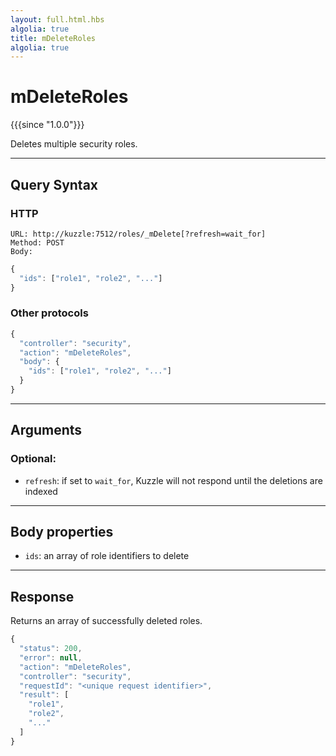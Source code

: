 ```yaml
---
layout: full.html.hbs
algolia: true
title: mDeleteRoles
algolia: true
---
```


# mDeleteRoles

{{{since "1.0.0"}}}

Deletes multiple security roles.

---

## Query Syntax

### HTTP

```http
URL: http://kuzzle:7512/roles/_mDelete[?refresh=wait_for]
Method: POST  
Body:
```

```js
{
  "ids": ["role1", "role2", "..."]
}
```

### Other protocols

```js
{
  "controller": "security",
  "action": "mDeleteRoles",
  "body": {
    "ids": ["role1", "role2", "..."]
  }
}
```

---

## Arguments

### Optional:

* `refresh`: if set to `wait_for`, Kuzzle will not respond until the deletions are indexed

---

## Body properties

* `ids`: an array of role identifiers to delete

---

## Response

Returns an array of successfully deleted roles.

```javascript
{
  "status": 200,
  "error": null,
  "action": "mDeleteRoles",
  "controller": "security",
  "requestId": "<unique request identifier>",
  "result": [
    "role1",
    "role2",
    "..."
  ]
}
```
